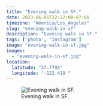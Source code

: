 ```yaml
---
title: "Evening walk in SF."
date: 2023-06-01T22:22:00-07:00
timezone: "America/Los_Angeles"
slug: "evening-walk-in-sf"
description: "Evening walk in SF."
tags: ['photo', 'Instagram']
image: "evening-walk-in-sf.jpg"
images:
  - "evening-walk-in-sf.jpg"
location:
  latitude: "37.7793"
  longitude: "-122.419 "
---
```

<figure>
  <img src="/media/evening-walk-in-sf/evening-walk-in-sf.jpg" alt="Evening walk in SF.">
  <figcaption>Evening walk in SF.</figcaption>
</figure>
